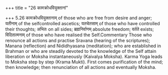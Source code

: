 +++
title = "26 कामक्रोधवियुक्तानां"

+++
5.26 कामक्रोधवियुक्तानाम् of those who are free from desire and anger;
यतीनाम् of the selfcontrolled ascetics; यतचेतसाम् of those who have
controlled their thoughts; अभितः on all sides; ब्रह्मनिर्वाणम् absolute
freedom; वर्तते exists; विदितात्मनाम् of those who have realised the
Self.Commentary Those who renounce all actions and practise Sravana
(hearing of the scriptures); Manana (reflection) and Nididhyasana
(meditation); who are established in Brahman or who are steadily devoted
to the knowledge of the Self attain liberation or Moksha instantaneously
(Kaivalya Moksha). Karma Yoga leads to Moksha step by step (Krama
Mukti). First comes purification of the mind; then knowledge; then
renunciation of all actions and eventually Moksha.
